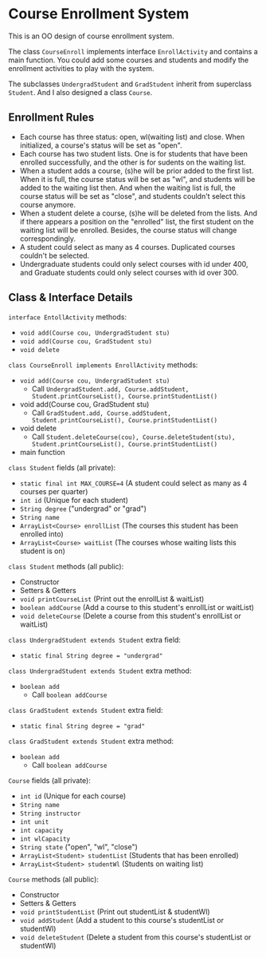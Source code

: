 # Course Enrollment System
This is an OO design of course enrollment system.

The class ```CourseEnroll``` implements interface ```EnrollActivity``` and contains a main function. You could add some courses and students and modify the enrollment activities to play with the system.

The subclasses ```UndergradStudent``` and ```GradStudent``` inherit from superclass ```Student```. And I also designed a class ```Course```.

## Enrollment Rules
* Each course has three status: open, wl(waiting list) and close. When initialized, a course's status will be set as "open".
* Each course has two student lists. One is for students that have been enrolled successfully, and the other is for sudents on the waiting list. 
* When a student adds a course, (s)he will be prior added to the first list. When it is full, the course status will be set as "wl", and students will be added to the waiting list then. And when the waiting list is full, the course status will be set as "close", and students couldn't select this course anymore.
* When a student delete a course, (s)he will be deleted from the lists. And if there appears a position on the "enrolled" list, the first student on the waiting list will be enrolled. Besides, the course status will change correspondingly.
* A student could select as many as 4 courses. Duplicated courses couldn't be selected.
* Undergraduate students could only select courses with id under 400, and Graduate students could only select courses with id over 300.



## Class & Interface Details
```interface EntollActivity``` methods:
* ```void add(Course cou, UndergradStudent stu)```
* ```void add(Course cou, GradStudent stu)```
* ```void delete```

```class CourseEnroll implements EnrollActivity``` methods:
* ```void add(Course cou, UndergradStudent stu)```
  * Call ```UndergradStudent.add, Course.addStudent, Student.printCourseList(), Course.printStudentList()```
* void add(Course cou, GradStudent stu)
  * Call ```GradStudent.add, Course.addStudent, Student.printCourseList(), Course.printStudentList()```
* void delete
  * Call ```Student.deleteCourse(cou), Course.deleteStudent(stu), Student.printCourseList(), Course.printStudentList()```
* main function

```class Student``` fields (all private):
* ```static final int MAX_COURSE=4``` (A student could select as many as 4 courses per quarter)
* ```int id``` (Unique for each student)
* ```String degree``` ("undergrad" or "grad")
* ```String name```
* ```ArrayList<Course> enrollList``` (The courses this student has been enrolled into)
* ```ArrayList<Course> waitList``` (The courses whose waiting lists this student is on)

```class Student``` methods (all public):
* Constructor
* Setters & Getters
* ```void printCourseList``` (Print out the enrollList & waitList)
* ```boolean addCourse``` (Add a course to this student's enrollList or waitList)
* ```void deleteCourse``` (Delete a course from this student's enrollList or waitList)

```class UndergradStudent extends Student``` extra field:  
* ```static final String degree = "undergrad"```

```class UndergradStudent extends Student``` extra method:
* ```boolean add```
    * Call ```boolean addCourse```

```class GradStudent extends Student``` extra field:
* ```static final String degree = "grad"```

```class GradStudent extends Student``` extra method:
* ```boolean add``` 
    * Call ```boolean addCourse```

```Course``` fields (all private):
* ```int id``` (Unique for each course)
* ```String name```
* ```String instructor```
* ```int unit```
* ```int capacity```
* ```int wlCapacity```
* ```String state``` ("open", "wl", "close")
* ```ArrayList<Student> studentList``` (Students that has been enrolled)
* ```ArrayList<Student> studentWl``` (Students on waiting list)

```Course``` methods (all public):
* Constructor
* Setters & Getters
* ```void printStudentList``` (Print out studentList & studentWl)
* ```void addStudent``` (Add a student to this course's studentList or studentWl)
* ```void deleteStudent``` (Delete a student from this course's studentList or studentWl)
